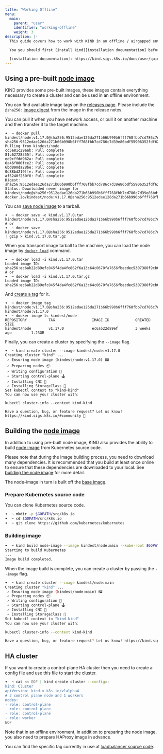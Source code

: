 ```yaml
---
title: "Working Offline"
menu:
  main:
    parent: "user"
    identifier: "working-offline"
    weight: 3
description: |-
  This guide covers how to work with KIND in an offline / airgapped environment.

  You you should first [install kind][installation documentation] before continuing.

  [installation documentation]: https://kind.sigs.k8s.io/docs/user/quick-start#installation
---
```

## Using a pre-built [node image][node image]

KIND provides some pre-built images,
these images contain everything necessary to create a cluster and can be used in an offline environment.

You can find available image tags on the [releases page][releases page].
Please include the `@sha256:` [image digest][image digest] from the image in the release notes.

You can pull it when you have network access,
or pull it on another machine and then transfer it to the target machine.

```
➜  ~ docker pull kindest/node:v1.17.0@sha256:9512edae126da271b66b990b6fff768fbb7cd786c7d39e86bdf55906352fdf62
sha256:9512edae126da271b66b990b6fff768fbb7cd786c7d39e86bdf55906352fdf62: Pulling from kindest/node
cc5a81c29aab: Pull complete 
81c62728355f: Pull complete 
ed9cffdd962a: Pull complete 
6a46f000fce2: Pull complete 
6bd890da28be: Pull complete 
0d88bd219ffe: Pull complete 
af5240f230f0: Pull complete 
Digest: sha256:9512edae126da271b66b990b6fff768fbb7cd786c7d39e86bdf55906352fdf62
Status: Downloaded newer image for kindest/node@sha256:9512edae126da271b66b990b6fff768fbb7cd786c7d39e86bdf55906352fdf62
docker.io/kindest/node:v1.17.0@sha256:9512edae126da271b66b990b6fff768fbb7cd786c7d39e86bdf55906352fdf62
```

You can [save node image][docker save] to a tarball.

```
➜  ~ docker save -o kind.v1.17.0.tar kindest/node:v1.17.0@sha256:9512edae126da271b66b990b6fff768fbb7cd786c7d39e86bdf55906352fdf62
# or
➜  ~ docker save kindest/node:v1.17.0@sha256:9512edae126da271b66b990b6fff768fbb7cd786c7d39e86bdf55906352fdf62 | gzip > kind.v1.17.0.tar.gz
```

When you transport image tarball to the machine,
you can load the node image by [`docker load`][docker load] command.

```
➜  ~ docker load -i kind.v1.17.0.tar
Loaded image ID: sha256:ec6ab22d89efc045f4da4fc862f6a13c64c0670fa7656fbecdec5307380f9cb0
# or
➜  ~ docker load -i kind.v1.17.0.tar.gz
Loaded image ID: sha256:ec6ab22d89efc045f4da4fc862f6a13c64c0670fa7656fbecdec5307380f9cb0
```

And [create a tag][docker tag] for it.

```
➜  ~ docker image tag kindest/node:v1.17.0@sha256:9512edae126da271b66b990b6fff768fbb7cd786c7d39e86bdf55906352fdf62 kindest/node:v1.17.0
➜  ~ docker image ls kindest/node
REPOSITORY          TAG                 IMAGE ID            CREATED             SIZE
kindest/node        v1.17.0             ec6ab22d89ef        3 weeks ago         1.23GB
```

Finally, you can create a cluster by specifying the `--image` flag.

```
➜  ~ kind create cluster --image kindest/node:v1.17.0
Creating cluster "kind" ...
 ✓ Ensuring node image (kindest/node:v1.17.0) 🖼
 ✓ Preparing nodes 📦  
 ✓ Writing configuration 📜 
 ✓ Starting control-plane 🕹️ 
 ✓ Installing CNI 🔌 
 ✓ Installing StorageClass 💾 
Set kubectl context to "kind-kind"
You can now use your cluster with:

kubectl cluster-info --context kind-kind

Have a question, bug, or feature request? Let us know! https://kind.sigs.k8s.io/#community 🙂
```

## Building the [node image][node image]

In addition to using pre-built node image, 
KIND also provides the ability to build [node image][node image] from Kubernetes source code.

Please note that during the image building process, you need to download many dependencies.
It is recommended that you build at least once online to ensure that these dependencies are downloaded to your local.
See [building the node image][building the node image] for more detail.

The node-image in turn is built off the [base image][base image].

### Prepare Kubernetes source code

You can clone Kubernetes source code.

```sh
➜  ~ mkdir -p $GOPATH/src/k8s.io
➜  ~ cd $GOPATH/src/k8s.io
➜  ~ git clone https://github.com/kubernetes/kubernetes
```

### Building image

```sh
➜  ~ kind build node-image --image kindest/node:main --kube-root $GOPATH/src/k8s.io/kubernetes 
Starting to build Kubernetes
...
Image build completed.
```

When the image build is complete, you can create a cluster by passing the `--image` flag.

```sh
➜  ~ kind create cluster --image kindest/node:main
Creating cluster "kind" ...
 ✓ Ensuring node image (kindest/node:main) 🖼
 ✓ Preparing nodes 📦  
 ✓ Writing configuration 📜 
 ✓ Starting control-plane 🕹️ 
 ✓ Installing CNI 🔌 
 ✓ Installing StorageClass 💾 
Set kubectl context to "kind-kind"
You can now use your cluster with:

kubectl cluster-info --context kind-kind

Have a question, bug, or feature request? Let us know! https://kind.sigs.k8s.io/#community 🙂
```

## HA cluster

If you want to create a control-plane HA cluster
then you need to create a config file and use this file to start the cluster.

```sh
➜  ~ cat << EOF | kind create cluster --config=-
kind: Cluster
apiVersion: kind.x-k8s.io/v1alpha4
# 3 control plane node and 1 workers
nodes:
- role: control-plane
- role: control-plane
- role: control-plane
- role: worker
EOF
```

Note that in an offline environment, in addition to preparing the node image,
you also need to prepare HAProxy image in advance.

You can find the specific tag currently in use at [loadbalancer source code][loadbalancer source code].







[installation documentation]: https://kind.sigs.k8s.io/docs/user/quick-start#installation
[node image]: https://kind.sigs.k8s.io/docs/design/node-image
[releases page]: https://github.com/kubernetes-sigs/kind/releases
[image digest]: https://docs.docker.com/engine/reference/commandline/pull/#pull-an-image-by-digest-immutable-identifier
[docker save]: https://docs.docker.com/engine/reference/commandline/save/
[docker load]: https://docs.docker.com/engine/reference/commandline/load/
[docker tag]: https://docs.docker.com/engine/reference/commandline/tag/
[base image]: https://kind.sigs.k8s.io/docs/design/base-image/
[building the node image]: https://kind.sigs.k8s.io/docs/user/quick-start/#building-images
[loadbalancer source code]: https://github.com/kubernetes-sigs/kind/blob/main/pkg/cluster/internal/loadbalancer/const.go#L20
